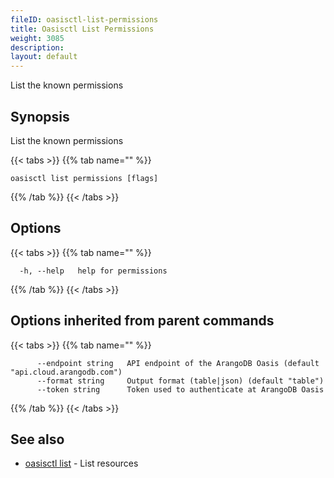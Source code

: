 ```yaml
---
fileID: oasisctl-list-permissions
title: Oasisctl List Permissions
weight: 3085
description: 
layout: default
---
```

List the known permissions

## Synopsis

List the known permissions

{{< tabs >}}
{{% tab name="" %}}
```
oasisctl list permissions [flags]
```
{{% /tab %}}
{{< /tabs >}}

## Options

{{< tabs >}}
{{% tab name="" %}}
```
  -h, --help   help for permissions
```
{{% /tab %}}
{{< /tabs >}}

## Options inherited from parent commands

{{< tabs >}}
{{% tab name="" %}}
```
      --endpoint string   API endpoint of the ArangoDB Oasis (default "api.cloud.arangodb.com")
      --format string     Output format (table|json) (default "table")
      --token string      Token used to authenticate at ArangoDB Oasis
```
{{% /tab %}}
{{< /tabs >}}

## See also

* [oasisctl list]()	 - List resources

